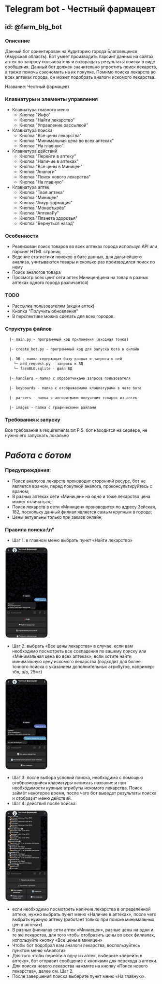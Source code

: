 # Telegram bot - Честный фармацевт
## id: @farm_blg_bot
### Описание
Данный бот ориентирован на Аудиторию города Благовещенск (Амурская область). 
Бот умеет производить парсинг данных на сайтах аптек по запросу пользователя и возвращать результаты 
поиска в виде сообщения. Данный бот должен значительно упростить поиск лекарств, а также помочь сэкономить 
на их покупке. Помимо поиска лекарств во всех аптеках города, он может подобрать аналоги искомого лекарства.

Название: Честный фармацевт

### Клавиатуры и элементы управления
* Клавиатура главного меню
  * Кнопка "Инфо"
  * Кнопка "Найти лекарство"
  * Кнопка "Управление рассылкой"
* Клавиатура поиска
  * Кнопка "Все цены лекарства"
  * Кнопка "Минимальная цена во всех аптеках"
  * Кнопка "На главную"
* Клавиатура действий
  * Кнопка "Перейти в аптеку"
  * Кнопка "Наличие в аптеках"
  * Кнопка "Все цены в Миницен"
  * Кнопка "Аналоги"
  * Кнопка "Поиск нового лекарства"
  * Кнопка "На главную"
* Клавиатура аптек
  * Кнопка "Твоя аптека"
  * Кнопка "Миницен"
  * Кнопка "Амур фармация"
  * Кнопка "Монастырёв"
  * Кнопка "АптекаРу"
  * Кнопка "Планета здоровья"
  * Кнопка "Вернуться назад"

  
### Особенности
* Реализован поиск товаров во всех аптеках города используя API или парсинг HTML страниц
* Ведение статистики поисков в базе данных, для дальнейшего анализа, учитываются товары и сколько раз производился поиск по нему
* Поиск аналогов товара
* Просмотр всех цент сети аптек Миницен(цена на товар в разных аптеках одного города различается)

### TODO
* Рассылка пользователям (акции аптек)
* Кнопка "Получить обновления"
* В перспективе можно сделать для всех городов.

### Структура файлов

      |- main.py - программный код приложения (входная точка)

      |- create_bot.py - программный код для запуска бота в онлайн

      |- DB - папка содержащая базу данных и запросы к ней
        └─ add_request.py - запросы к БД
        └─ farmBLG.sqlite - файл БД

      |- handlers - папка с обработчиками запрсов пользователя

      |- keyboards - папка с отображаемыми клавиатурами в чате бота

      |- parsers - папка с алгоритмами получения товаров из аптек

      |- images - папка с графическими файлами


### Требования к запуску
Все требования в requirements.txt
P.S. бот находится на сервере, не нужно его запускать локально

# *Работа с ботом*

### Предупреждения:
* Поиск аналогов лекарств производит сторонний ресурс, бот не является врачом, перед покупкой аналога, проконсультируйтесь с врачом;
* В разных аптеках сети «Миницен» на одно и тоже лекарство цена может отличаться;
* Поиск лекарств в сети «Миницен» производится по адресу Зейская, 182, поскольку данный филиал является самым крупным в городе;
* Цены актуальны только при заказе онлайн;
### Правила поиска:\n"
* Шаг 1: в главном меню выбрать пункт «Найти лекарство»

![1](image/main.jpg)
* Шаг 2: выбрать «Все цены лекарства» в случае, если вам необходимо посмотреть все совпадения по вашему поиску или «Минимальная цена во всех аптеках», если хотите найти минимальную цену искомого лекарства (подходит для более точного поиска с указанием дополнительных атрибутов, например: тбл, в/в, 25мг)

![2](image/search.jpg)
* Шаг 3: после выбора условий поиска, необходимо с помощью отобразившийся клавиатуры написать название и при необходимости нужные атрибуты искомого лекарства. Поиск займёт некоторое время, после чего бот выведет результаты поиска и отобразит меню действий.
* Шаг 4: действия после поиска:

![3](image/menu.jpg)
  * если необходимо посмотреть наличие лекарства в определённой аптеке, нужно выбрать пункт меню «Наличие в аптеках», после чего выбрать нужную аптеку (работает только при поиске минимальных цен в аптеках).
  * В разных филиалах сети аптек «Миниецен», разные цены на одни и те же лекарства, для того чтобы отобразить цены во всех филиалах, используйте кнопку «Все цены в миницен»
  * Чтобы бот подобрал вам аналоги лекарства, воспользуйтесь пунктом меню «Аналоги»
  * Для того чтобы перейти в одну из аптек, выберите «перейти в аптеку», бот отправит сообщение с кнопками для перехода в аптеки.
  * Для поиска нового лекарства нажмите на кнопку «Поиск нового лекарства», далее см. Шаг 2.
  * После завершения поиска выберите пункт меню «На главную».




